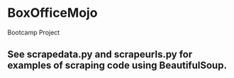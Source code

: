 # BoxOfficeMojo
Bootcamp Project


## See scrapedata.py and scrapeurls.py for examples of scraping code using BeautifulSoup.
